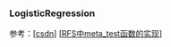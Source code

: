 ### LogisticRegression

参考：[[csdn](https://blog.csdn.net/weixin_43776305/article/details/120405116)] [[RFS中meta_test函数的实现](/home/mkid/code/pycharm_program/few_shot_learning/10.rfs/eval/meta_eval.py)]